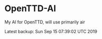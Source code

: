 # OpenTTD-AI
My AI for OpenTTD, will use primarily air

Latest backup: Sun Sep 15 07:39:02 UTC 2019
